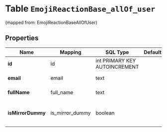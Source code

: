 
# Table `EmojiReactionBase_allOf_user` 
(mapped from: EmojiReactionBaseAllOfUser)

## Properties
Name | Mapping | SQL Type | Default | Type | Description | Notes
---- | ------- | -------- | ------- | ---- | ----------- | -----
**id** | id | int PRIMARY KEY AUTOINCREMENT |  | **kotlin.Int** | ID of the user.  |  [optional]
**email** | email | text |  | **kotlin.String** | Email of the user.  |  [optional]
**fullName** | full_name | text |  | **kotlin.String** | Full name of the user.  |  [optional]
**isMirrorDummy** | is_mirror_dummy | boolean |  | **kotlin.Boolean** | Whether the user is a mirror dummy.  |  [optional]






